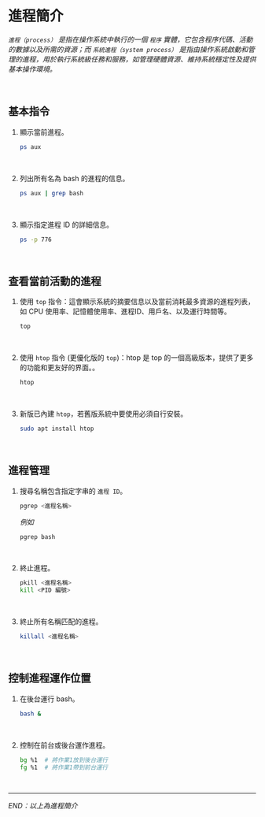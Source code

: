 # 進程簡介

_`進程（process）` 是指在操作系統中執行的一個 `程序` 實體，它包含程序代碼、活動的數據以及所需的資源；而 `系統進程（system process）` 是指由操作系統啟動和管理的進程，用於執行系統級任務和服務，如管理硬體資源、維持系統穩定性及提供基本操作環境。_

<br>

## 基本指令

1. 顯示當前進程。

    ```bash
    ps aux
    ```

<br>

2. 列出所有名為 bash 的進程的信息。

    ```bash
    ps aux | grep bash
    ```

<br>

3. 顯示指定進程 ID 的詳細信息。

    ```bash
    ps -p 776
    ```

<br>

## 查看當前活動的進程

1. 使用 `top` 指令：這會顯示系統的摘要信息以及當前消耗最多資源的進程列表，如 CPU 使用率、記憶體使用率、進程ID、用戶名、以及運行時間等。

    ```bash
    top
    ```

<br>

2. 使用 `htop` 指令 (更優化版的 `top`)：htop 是 top 的一個高級版本，提供了更多的功能和更友好的界面。。

    ```bash
    htop
    ```

<br>

3. 新版已內建 `htop`，若舊版系統中要使用必須自行安裝。

    ```bash
    sudo apt install htop
    ```

<br>

## 進程管理

1. 搜尋名稱包含指定字串的 `進程 ID`。

    ```bash
    pgrep <進程名稱>
    ```

    _例如_

    ```bash
    pgrep bash
    ```

<br>

2. 終止進程。

    ```bash
    pkill <進程名稱>
    kill <PID 編號>
    ```

<br>

3. 終止所有名稱匹配的進程。

    ```bash
    killall <進程名稱>
    ```

<br>

## 控制進程運作位置

1. 在後台運行 bash。

    ```bash
    bash &
    ```

<br>

2. 控制在前台或後台運作進程。

    ```bash
    bg %1  # 將作業1放到後台運行
    fg %1  # 將作業1帶到前台運行
    ```

<br>

___

_END：以上為進程簡介_

